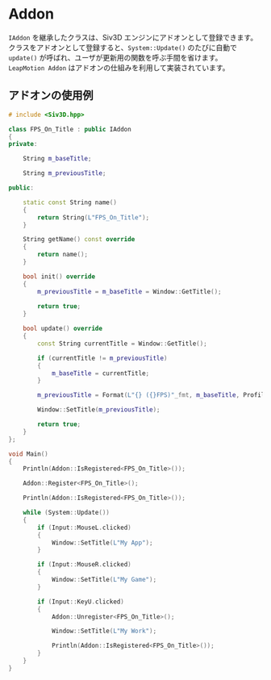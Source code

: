 ﻿# Addon

`IAddon` を継承したクラスは、Siv3D エンジンにアドオンとして登録できます。  
クラスをアドオンとして登録すると、`System::Update()` のたびに自動で `update()` が呼ばれ、ユーザが更新用の関数を呼ぶ手間を省けます。  
`LeapMotion Addon` はアドオンの仕組みを利用して実装されています。

## アドオンの使用例

```cpp
# include <Siv3D.hpp>

class FPS_On_Title : public IAddon
{
private:

	String m_baseTitle;

	String m_previousTitle;

public:

	static const String name()
	{
		return String(L"FPS_On_Title");
	}

	String getName() const override
	{
		return name();
	}

	bool init() override
	{
		m_previousTitle = m_baseTitle = Window::GetTitle();
		
		return true;
	}

	bool update() override
	{
		const String currentTitle = Window::GetTitle();

		if (currentTitle != m_previousTitle)
		{
			m_baseTitle = currentTitle;
		}

		m_previousTitle = Format(L"{} ({}FPS)"_fmt, m_baseTitle, Profiler::FPS());

		Window::SetTitle(m_previousTitle);

		return true;
	}
};

void Main()
{
	Println(Addon::IsRegistered<FPS_On_Title>());

	Addon::Register<FPS_On_Title>();

	Println(Addon::IsRegistered<FPS_On_Title>());

	while (System::Update())
	{
		if (Input::MouseL.clicked)
		{
			Window::SetTitle(L"My App");
		}

		if (Input::MouseR.clicked)
		{
			Window::SetTitle(L"My Game");
		}

		if (Input::KeyU.clicked)
		{
			Addon::Unregister<FPS_On_Title>();

			Window::SetTitle(L"My Work");

			Println(Addon::IsRegistered<FPS_On_Title>());
		}
	}
}
```
